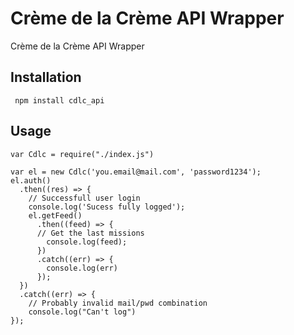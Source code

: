 # Crème de la Crème API Wrapper
Crème de la Crème API Wrapper

## Installation
` npm install cdlc_api`

## Usage

```node
var Cdlc = require("./index.js")

var el = new Cdlc('you.email@mail.com', 'password1234');
el.auth()
  .then((res) => {
    // Successfull user login
    console.log('Sucess fully logged');
    el.getFeed()
      .then((feed) => {
      // Get the last missions
        console.log(feed);
      })
      .catch((err) => {
        console.log(err)
      });
  })
  .catch((err) => {
    // Probably invalid mail/pwd combination
    console.log("Can't log")
});
```
